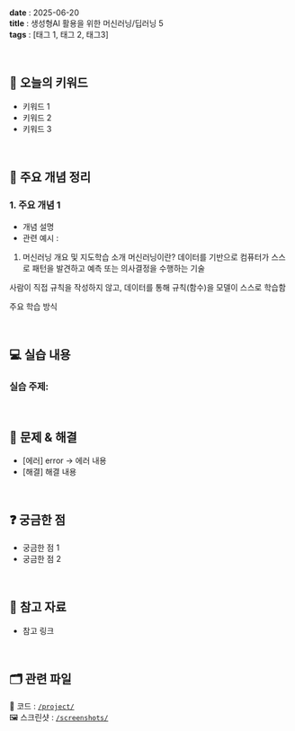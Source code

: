 
<br/>

**date** : 2025-06-20 <br/>
**title** : 생성형AI 활용을 위한 머신러닝/딥러닝 5<br/>
**tags** : [태그 1, 태그 2, 태그3] <br/>

<br/>

## 📌 오늘의 키워드

- 키워드 1
- 키워드 2
- 키워드 3

<br/>

## 🧠 주요 개념 정리

### 1. 주요 개념 1
- 개념 설명
- 관련 예시 :

1. 머신러닝 개요 및 지도학습 소개
머신러닝이란?
데이터를 기반으로 컴퓨터가 스스로 패턴을 발견하고 예측 또는 의사결정을 수행하는 기술

사람이 직접 규칙을 작성하지 않고, 데이터를 통해 규칙(함수)을 모델이 스스로 학습함

주요 학습 방식

<br/>

## 💻 실습 내용

### 실습 주제: 

<br/>

## 🐛 문제 & 해결

- [에러] error → 에러 내용
- [해결] 해결 내용

<br/>

## ❓ 궁금한 점

- 궁금한 점 1
- 궁금한 점 2

<br/>

## 🔗 참고 자료

- 참고 링크

<br/>

## 🗂 관련 파일

📁 코드 : [`/project/`](../project/) <br/>
🖼 스크린샷 : [`/screenshots/`](../screenshots/)
